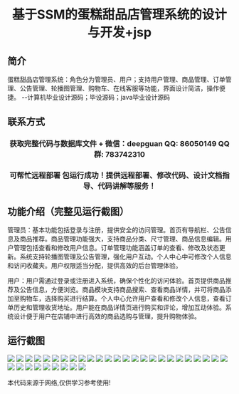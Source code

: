 <p><h1 align="center">基于SSM的蛋糕甜品店管理系统的设计与开发+jsp</h1></p>

## 简介
蛋糕甜品店管理系统：角色分为管理员、用户；支持用户管理、商品管理、订单管理、公告管理、轮播图管理、购物车、在线客服等功能，界面设计简洁，操作便捷。    --计算机毕业设计源码；毕设源码；java毕业设计源码


## 联系方式
<p><h3 align="center">获取完整代码与数据库文件 + 微信：deepguan QQ: 86050149 QQ群: 783742310</h3></p>
<p><h3 align="center">可帮忙远程部署 包运行成功！提供远程部署、修改代码、设计文档指导、代码讲解等服务！</h3></p>

## 功能介绍（完整见运行截图）
管理员：基本功能包括登录与注册，提供安全的访问管理。首页有导航栏、公告信息及商品推荐。商品管理功能强大，支持商品分类、尺寸管理、商品信息编辑。用户管理包括查看和修改用户信息。订单管理功能涵盖订单的查看、修改及状态更新。系统支持轮播图管理及公告管理，强化用户互动。个人中心中可修改个人信息和访问收藏夹。用户权限适当分配，提供高效的后台管理体验。

用户：用户需通过登录或注册进入系统，确保个性化的访问体验。首页提供商品推荐及公告信息，方便浏览。商品模块支持商品搜索、查看商品详情，并可将商品添加至购物车，选择购买进行结算。个人中心允许用户查看和修改个人信息，查看订单历史和管理收货地址。用户能在商品详情页进行购买和评论，增加互动体验。系统设计便于用户在店铺中进行高效的商品选购与管理，提升购物体验。


## 运行截图
![](img/001.jpg)
![](img/002.jpg)
![](img/003.jpg)
![](img/004.jpg)
![](img/005.jpg)
![](img/006.jpg)
![](img/007.jpg)
![](img/008.jpg)
![](img/009.jpg)
![](img/010.jpg)
![](img/011.jpg)
![](img/012.jpg)
![](img/013.jpg)
![](img/014.jpg)
![](img/015.jpg)
![](img/016.jpg)
![](img/017.jpg)
![](img/018.jpg)
![](img/019.jpg)
![](img/020.jpg)
![](img/021.jpg)
![](img/022.jpg)
![](img/023.jpg)
![](img/024.jpg)
![](img/025.jpg)
![](img/026.jpg)
![](img/027.jpg)
![](img/028.jpg)
![](img/029.jpg)
![](img/030.jpg)
![](img/031.jpg)
![](img/032.jpg)
![](img/033.jpg)
![](img/034.jpg)

<p>本代码来源于网络,仅供学习参考使用!</p>
